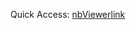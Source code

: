 Quick Access: 
[nbViewerlink](http://nbviewer.jupyter.org/github/h3imdallr/Portfolio-DataAnalysis/blob/master/CarError-RF/CarErrorDetection-RandomForest.ipynb)
